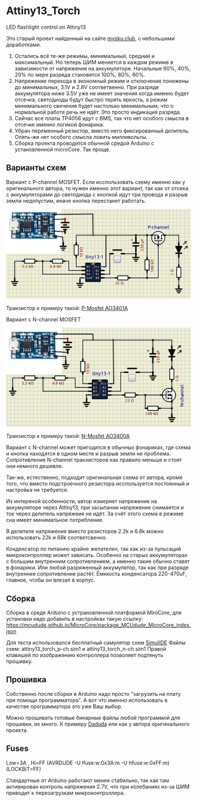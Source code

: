 # Attiny13_Torch
LED flashlight control on Attiny13

Это старый проект найденный на сайте [mysku.club](https://mysku.club/blog/ebay/39366.html), с небольшими доработками.
1. Остались всё те-же режимы, минимальный, средний и максимальный. Но теперь ШИМ меняется в каждом режиме
в зависимости от напряжения на аккумуляторе. Начальные 60%, 40%, 20% по мере разряда становятся 100%, 80%, 60%.
2. Напряжение перехода в экономный режим и отключения понижены до минимальных, 3.1V и 2.8V соответвенно.
При разряде аккумулятора ниже 3.5V уже не имеет значения когда именно будет отсечка, светодиоды будут быстро терять яркость,
а режим минимального свечения будет настолько минимальным, что о нормальной работе речь не идёт. Это просто индикация разряда.
3. Сейчас все платы TP4056 идут с BMS, так что нет особого смысла в отсечке именно логикой фонарика.
4. Убран переменный резистор, вместо него фиксированный делитель. Опять-же нет особого смысла ловить милливольты.
5. Сборка проекта проводится обычной средой Arduino с установленной microCore. Так проще.

## Варианты схем

Вариант с P-channel MOSFET. Если исспользовать схему именно как у оригинального автора, то нужен именно этот вариант,
так как от отсека с аккумуляторами до светодиода с кнопкой идут три провода и разрыв земли недопустим, иначе кнопка перестанет работать.

[![Вариант с P-channel MOSFET](https://github.com/SerhiiLe/Attiny13_Torch/blob/main/P-channel.jpg)](https://github.com/SerhiiLe/Attiny13_Torch/blob/main/P-channel.jpg)

Транзистор к примеру такой: [P-Mosfet AO3401A](https://www.k206.net/catalog/159/10691/)

Вариант с N-channel MOSFET

[![Вариант с N-channel MOSFET](https://github.com/SerhiiLe/Attiny13_Torch/blob/main/N-channel.jpg)](https://github.com/SerhiiLe/Attiny13_Torch/blob/main/N-channel.jpg)

Транзистор к примеру такой: [N-Mosfet AO3400A](https://www.k206.net/catalog/158/10744/)

Вариант с N-channel может пригодится в обычных фонариках, где схема и кнопка находятся в одном месте и разрыв земли не проблема.
Сопротивление N-channel транзисторов как правило меньше и стоят они немного дешевле.

Так-же, естественно, подходит оригинальная схема от автора, кроме того, что вместо подстроечного резистора исспользуется постоянный
и настройка не требуется.

Из интереной особенности, автор измеряет напряжение на аккумуляторе через Attiny13, при засыпании напряжение снимается и ток
через делитель напряжеия не идёт. За счёт этого схема в режиме сна имеет минимальное потребление.

В делителе напряжения вместо резисторов 2.2k и 6.8k можно использовать 22k и 68k соответсвенно.

Конденсатор по питанию крайне желателен, так как из-за пульсаций микроконтроллер может зависать. Особенно на старых аккумуляторах
с большим внутренним сопротивлением, а именно такие обычно ставят в фонарики. Или любой разряженный аккумулятор, так как при разряде
внутреннее сопротивление растёт. Ёмккость конденсатора 220-470uF, главное, чтобы он влезал в корпус.

## Сборка

Сборка в среде Arduino с устрановленной платформой MiroCore, для установки надо добавить в настройках такую ссылку:
https://mcudude.github.io/MicroCore/package_MCUdude_MicroCore_index.json

Для теста использовался бесплатный симулятор схем [SimulIDE](https://simulide.com/p/)
Файлы схем: attiny13_torch_p-ch.sim1 и attiny13_torch_n-ch.sim1 Правой клавишей по изображению контроллера позволяет подтянуть прошивку.

## Прошивка

Собственно после сборки в Arduino надо просто "загрузить на плату при помощи программатора". А вот что именно использовать 
в качестве программатора это уже Ваш выбор.

Можно прошивать готовые бинарные файлы любой программой для прошивки, их много. К примеру [Daduda](https://github.com/AndrejChoo/Cross-platform-avrdude-GUI)
или как у автора оригинального проекта.

## Fuses

Low=3A , Hi=FF (AVRDUDE  -U lfuse:w:0x3A:m  -U hfuse:w:0xFF:m) (LOCKBIT=FF)

Стандартные от Arduino работают менее стабильно, так как там активирован контроль напряжения 2.7V, что при колебаниях из-за ШИМ
приводит к перезагрузкам микроконтроллера.
